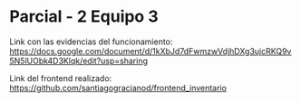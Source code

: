 # Parcial - 2  Equipo 3

Link con las evidencias del funcionamiento: https://docs.google.com/document/d/1kXbJd7dFwmzwVdjhDXg3ujcRKQ9v5N5lUObk4D3Klqk/edit?usp=sharing

Link del frontend realizado: https://github.com/santiagogracianod/frontend_inventario

